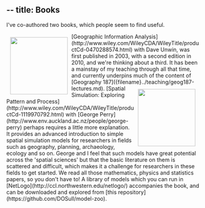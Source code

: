 --
title: Books
--
I've co-authored two books, which people seem to find useful.

<div style="float:left; margin: 10px 10px 10px 10px;">
<img src="../images/gia.jpg" width=150>
</div>
[Geographic Information Analysis](http://www.wiley.com/WileyCDA/WileyTitle/productCd-0470288574.html) with Dave Unwin, was first published in 2003, with a second edition in 2010, and we're thinking about a third. It has been a mainstay of my teaching through all that time, and currently underpins much of the content of [Geography 187]({filename}../teaching/geog187-lectures.md).

<div style="float:right; margin: 10px 10px 10px 10px;">
<img src="../images/spatial-simulation.jpg" width=150 >
</div>
[Spatial Simulation: Exploring Pattern and Process](http://www.wiley.com/WileyCDA/WileyTitle/productCd-1119970792.html) with [George Perry](http://www.env.auckland.ac.nz/people/george-perry) perhaps requires a little more explanation. It provides an advanced introduction to simple spatial simulation models for researchers in fields such as geography, planning, archaeology, ecology and so on. George and I feel that such models have great potential across the 'spatial sciences' but that the basic literature on them is scattered and difficult, which makes it a challenge for researchers in these fields to get started. We read all those mathematics, physics and statistics papers, so you don't have to! A library of models which you can run in [NetLogo](http://ccl.northwestern.edu/netlogo/) accompanies the book, and can be downloaded and explored from [this repository](https://github.com/DOSull/model-zoo).
